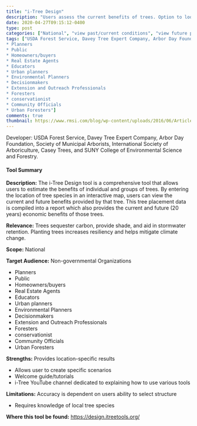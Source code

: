```yaml
---
title: "i-Tree Design"
description: "Users assess the current benefits of trees. Option to look at data for the current year, in 100 years, and then as combined benefits over the next 10 years."
date: 2020-04-27T09:15:12-0400
type: post
categories: ["National", "view past/current conditions", "view future projections", "adaptation planning", "(climate) mitigation planning", "options analysis", "short", "mid", "end"]
tags: ["USDA Forest Service, Davey Tree Expert Company, Arbor Day Foundation, Society of Municipal Arborists, International Society of Arboriculture, Casey Trees, and SUNY College of Environmental Science and Forestry.", "Non-governmental Organizations
* Planners 
* Public 
* Homeowners/buyers 
* Real Estate Agents 
* Educators
* Urban planners
* Environmental Planners
* Decisionmakers
* Extension and Outreach Professionals
* Foresters
* conservationist
* Community Officials
* Urban Foresters"]
comments: true
thumbnail: https://www.rmsi.com/blog/wp-content/uploads/2016/06/Article-04.jpg
---
```

Developer: USDA Forest Service, Davey Tree Expert Company, Arbor Day Foundation, Society of Municipal Arborists, International Society of Arboriculture, Casey Trees, and SUNY College of Environmental Science and Forestry.

#### Tool Summary
**Description:** The i-Tree Design tool is a comprehensive tool that allows users to estimate the benefits of individual and groups of trees. By entering the location of tree species in an interactive map, users can view the current and future benefits provided by that tree. This tree placement data is compiled into a report which also provides the current and future (20 years) economic benefits of those trees.

**Relevance:** Trees sequester carbon, provide shade, and aid in stormwater retention. Planting trees increases resiliency and helps mitigate climate change.

**Scope:** National

**Target Audience:** Non-governmental Organizations
* Planners 
* Public 
* Homeowners/buyers 
* Real Estate Agents 
* Educators
* Urban planners
* Environmental Planners
* Decisionmakers
* Extension and Outreach Professionals
* Foresters
* conservationist
* Community Officials
* Urban Foresters

**Strengths:** Provides location-specific results
* Allows user to create specific scenarios 
* Welcome guide/tutorials 
* i-Tree YouTube channel dedicated to explaining how to use various tools

**Limitations:** Accuracy is dependent on users ability to select structure
* Requires knowledge of local tree species

**Where this tool be found:** https://design.itreetools.org/
